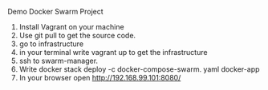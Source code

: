 Demo Docker Swarm Project

1. Install Vagrant on your machine
1. Use git pull to get the source code.
2. go to infrastructure
3. in your terminal write vagrant up to get the infrastructure
4. ssh to swarm-manager.
5. Write docker stack deploy -c docker-compose-swarm. yaml docker-app
6. In your browser open http://192.168.99.101:8080/
